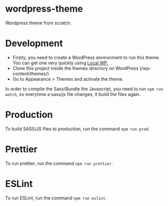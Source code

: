 # wordpress-theme

Wordpress theme from scratch.

# Development

- Firstly, you need to create a WordPress environment to run this theme. You can get one very quickly using <a href="https://localwp.com/">Local WP.</a>
- Clone this project inside the themes directory on WordPress (/wp-content/themes/)
- Go to Appearance > Themes and activate the theme.

In order to compile the Sass/Bundle the Javascript, you need to run `npm run watch`, so everytime a sass/js file changes, it build the files again.

# Production

To build SASS/JS files to production, run the command `npm run prod`.

# Prettier

To run prettier, run the command `npm run prettier`.

# ESLint

To run ESLint, run the command `npm run eslint`.
